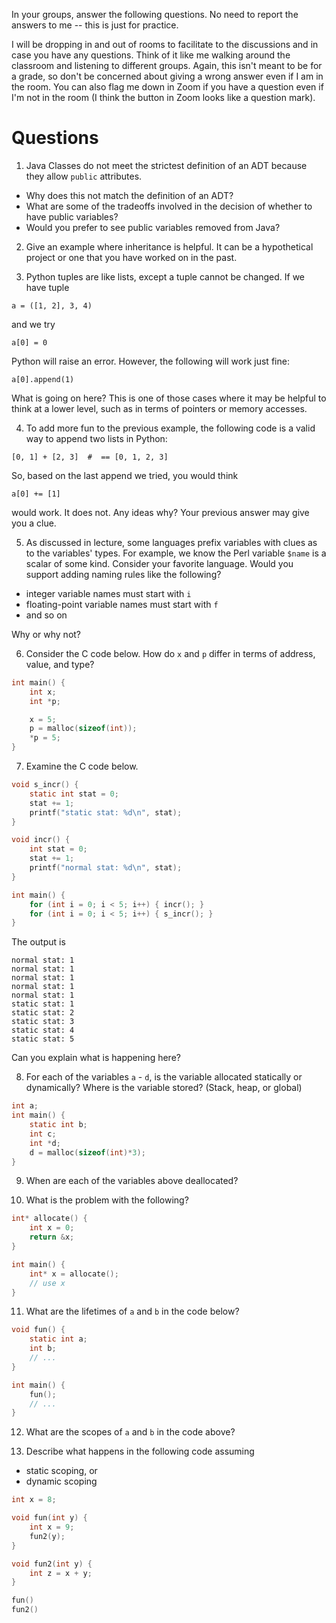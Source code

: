 In your groups, answer the following questions.
No need to report the answers to me --
this is just for practice.

I will be dropping in and out of rooms to facilitate to the discussions and in
case you have any questions.
Think of it like me walking around the classroom and listening to different
groups.
Again, this isn't meant to be for a grade,
so don't be concerned about giving a wrong answer even if I am in the room.
You can also flag me down in Zoom if you have a question even if I'm not in the
room
(I think the button in Zoom looks like a question mark).

# Questions

1. Java Classes do not meet the strictest definition of an ADT because they
allow `public` attributes.
* Why does this not match the definition of an ADT?
* What are some of the tradeoffs involved in the decision of whether to have
public variables?
* Would you prefer to see public variables removed from Java?

2. Give an example where inheritance is helpful.
It can be a hypothetical project or one that you have worked on in the past.

3. Python tuples are like lists,
except a tuple cannot be changed.
If we have tuple
```
a = ([1, 2], 3, 4)
```
and we try
```
a[0] = 0
```
Python will raise an error.
However, the following will work just fine:
```
a[0].append(1)
```
What is going on here?
This is one of those cases where it may be helpful to think at a lower level,
such as in terms of pointers or memory accesses.

4. To add more fun to the previous example,
the following code is a valid way to append two lists in Python:
```
[0, 1] + [2, 3]  #  == [0, 1, 2, 3]
```
So, based on the last append we tried, you would think
```
a[0] += [1]
```
would work.
It does not.
Any ideas why?
Your previous answer may give you a clue.

5. As discussed in lecture,
some languages prefix variables with clues as to the variables' types.
For example, we know the Perl variable `$name` is a scalar of some kind.
Consider your favorite language.
Would you support adding naming rules like the following?
* integer variable names must start with `i`
* floating-point variable names must start with `f`
* and so on

Why or why not?

6. Consider the C code below.
How do `x` and `p` differ in terms of address, value, and type?
```c
int main() {
    int x;
    int *p;

    x = 5;
    p = malloc(sizeof(int));
    *p = 5;
}
```

7. Examine the C code below.
```c
void s_incr() {
    static int stat = 0;
    stat += 1;
    printf("static stat: %d\n", stat);
}

void incr() {
    int stat = 0;
    stat += 1;
    printf("normal stat: %d\n", stat);
}

int main() {
    for (int i = 0; i < 5; i++) { incr(); }
    for (int i = 0; i < 5; i++) { s_incr(); }
}
```
The output is
```
normal stat: 1
normal stat: 1
normal stat: 1
normal stat: 1
normal stat: 1
static stat: 1
static stat: 2
static stat: 3
static stat: 4
static stat: 5
```
Can you explain what is happening here?

8. For each of the variables `a` - `d`,
is the variable allocated statically or dynamically?
Where is the variable stored? (Stack, heap, or global)
```c
int a;
int main() {
    static int b;
    int c;
    int *d;
    d = malloc(sizeof(int)*3);
}
```

9. When are each of the variables above deallocated?

10. What is the problem with the following?
```c
int* allocate() {
    int x = 0;
    return &x;
}

int main() {
    int* x = allocate();
    // use x
}
```

11. What are the lifetimes of `a` and `b` in the code below?
```c
void fun() {
    static int a;
    int b;
    // ...
}

int main() {
    fun();
    // ...
}
```

12. What are the scopes of `a` and `b` in the code above?

13. Describe what happens in the following code assuming
* static scoping, or
* dynamic scoping
```c
int x = 8;

void fun(int y) {
    int x = 9;
    fun2(y);
}

void fun2(int y) {
    int z = x + y;
}

fun()
fun2()
```
